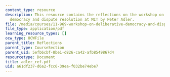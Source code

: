 ```yaml
---
content_type: resource
description: This resource contains the reflections on the workshop on deliberative
  democracy and dispute resolution at MIT by Peter Adler.
file: /media/courses/11-969-workshop-on-deliberative-democracy-and-dispute-resolution-summer-2005/a61df237d6a2fcc639eaf032be74ebe7_adler_ref.pdf
file_type: application/pdf
learning_resource_types: []
ocw_type: OCWFile
parent_title: Reflections
parent_type: CourseSection
parent_uid: 5efb6cbf-8be1-d826-ca42-afb8549867d4
resourcetype: Document
title: adler_ref.pdf
uid: a61df237-d6a2-fcc6-39ea-f032be74ebe7
---
```

